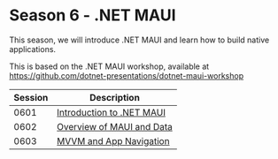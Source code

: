 # Season 6 - .NET MAUI

This season, we will introduce .NET MAUI and learn how to build native applications.

This is based on the .NET MAUI workshop, available at https://github.com/dotnet-presentations/dotnet-maui-workshop

| Session | Description |
| --- | --- |
| 0601 | [Introduction to .NET MAUI](0601/README.md) |
| 0602 | [Overview of MAUI and Data](0602/README.md) |
| 0603 | [MVVM and App Navigation](0603/README.md) |
